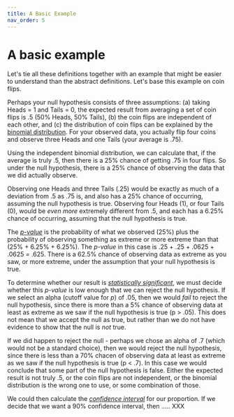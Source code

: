 ```yaml
---
title: A Basic Example
nav_order: 5
---
```


# A basic example

Let's tie all these definitions together with an example that might be easier to understand than the abstract definitions. Let's base this example on coin flips.

Perhaps your null hypothesis consists of three assumptions: (a) taking Heads = 1 and Tails = 0, the expected result from averaging a set of coin flips is .5 (50% Heads, 50% Tails), (b) the coin flips are independent of each other, and (c) the distribution of coin flips can be explained by the [binomial distribution](https://en.wikipedia.org/wiki/Binomial_distribution). For your observed data, you actually flip four coins and observe three Heads and one Tails (your average is .75).

Using the independent binomial distribution, we can calculate that, if the average is truly .5, then there is a 25% chance of getting .75 in four flips. So under the null hypothesis, there is a 25% chance of observing the data that we did actually observe.

Observing one Heads and three Tails (.25) would be exactly as much of a deviation from .5 as .75 is, and also has a 25% chance of occurring, assuming the null hypothesis is true. Observing four Heads (1), or four Tails (0), would be *even more* extremely different from .5, and each has a 6.25% chance of occurring, assuming that the null hypothesis is true.

The [*p-value*](https://whatpmeans.github.io/p-value.html) is the probability of what we observed (25%) plus the probability of observing something as extreme or more extreme than that (25% + 6.25% + 6.25%). The *p-value* in this case is .25 + .25 + .0625 + .0625 = .625. There is a 62.5% chance of observing data as extreme as you saw, or more extreme, under the assumption that your null hypothesis is true. 

To determine whether our result is [*statistically significant*](https://whatpmeans.github.io/statistical-significance.html), we must decide whether this *p-value* is low enough that we can reject the null hypothesis. If we select an alpha (cutoff value for *p*) of .05, then we would *fail* to reject the null hypothesis, since there is more than a 5% chance of observing data at least as extreme as we saw if the null hypothesis is true (p > .05). This does not mean that we accept the null as true, but rather than we do not have evidence to show that the null is *not* true.

If we did happen to reject the null - perhaps we chose an alpha of .7 (which would not be a standard choice), then we would reject the null hypothesis, since there is less than a 70% chacen of observing data at least as extreme as we saw if the null hypothesis is true (p < .7). In this case we would conclude that some part of the null hypothesis is false. Either the expected result is not truly .5, or the coin flips are not independent, or the binomial distribution is the wrong one to use, or some combination of those.

We could then calculate the [*confidence interval*](https://whatpmeans.github.io/confidence-interval.html) for our proportion. If we decide that we want a 90% confidence interval, then ..... XXX
